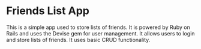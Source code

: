 # Friends List App

This is a simple app used to store lists of friends. It is powered by Ruby on Rails and uses the Devise gem for user management. It allows users to login and store lists of friends. It uses basic CRUD functionality.